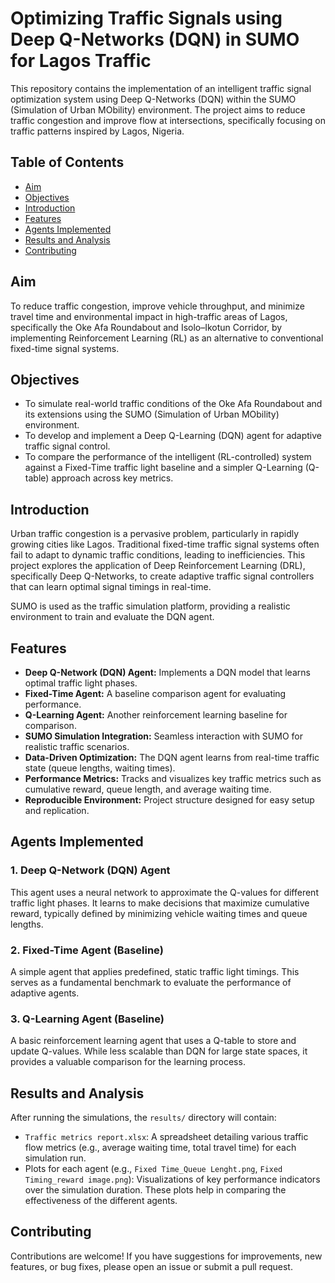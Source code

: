 # Optimizing Traffic Signals using Deep Q-Networks (DQN) in SUMO for Lagos Traffic

This repository contains the implementation of an intelligent traffic signal optimization system using Deep Q-Networks (DQN) within the SUMO (Simulation of Urban MObility) environment. The project aims to reduce traffic congestion and improve flow at intersections, specifically focusing on traffic patterns inspired by Lagos, Nigeria.

## Table of Contents

- [Aim](#aim)
- [Objectives](#objectives)
- [Introduction](#introduction)
- [Features](#features)
- [Agents Implemented](#agents-implemented)
- [Results and Analysis](#results-and-analysis)
- [Contributing](#contributing)

## Aim
To reduce traffic congestion, improve vehicle throughput, and minimize travel time and environmental impact in high-traffic areas of Lagos, specifically the Oke Afa Roundabout and Isolo–Ikotun Corridor, by implementing Reinforcement Learning (RL) as an alternative to conventional fixed-time signal systems.

## Objectives
-	To simulate real-world traffic conditions of the Oke Afa Roundabout and its extensions using the SUMO (Simulation of Urban MObility) environment.
-	To develop and implement a Deep Q-Learning (DQN) agent for adaptive traffic signal control.
-	To compare the performance of the intelligent (RL-controlled) system against a Fixed-Time traffic light baseline and a simpler Q-Learning (Q-table) approach across key metrics.


## Introduction

Urban traffic congestion is a pervasive problem, particularly in rapidly growing cities like Lagos. Traditional fixed-time traffic signal systems often fail to adapt to dynamic traffic conditions, leading to inefficiencies. This project explores the application of Deep Reinforcement Learning (DRL), specifically Deep Q-Networks, to create adaptive traffic signal controllers that can learn optimal signal timings in real-time.

SUMO is used as the traffic simulation platform, providing a realistic environment to train and evaluate the DQN agent.

## Features

-   **Deep Q-Network (DQN) Agent:** Implements a DQN model that learns optimal traffic light phases.
-   **Fixed-Time Agent:** A baseline comparison agent for evaluating performance.
-   **Q-Learning Agent:** Another reinforcement learning baseline for comparison.
-   **SUMO Simulation Integration:** Seamless interaction with SUMO for realistic traffic scenarios.
-   **Data-Driven Optimization:** The DQN agent learns from real-time traffic state (queue lengths, waiting times).
-   **Performance Metrics:** Tracks and visualizes key traffic metrics such as cumulative reward, queue length, and average waiting time.
-   **Reproducible Environment:** Project structure designed for easy setup and replication.

## Agents Implemented

### 1. Deep Q-Network (DQN) Agent

This agent uses a neural network to approximate the Q-values for different traffic light phases. It learns to make decisions that maximize cumulative reward, typically defined by minimizing vehicle waiting times and queue lengths.

### 2. Fixed-Time Agent (Baseline)

A simple agent that applies predefined, static traffic light timings. This serves as a fundamental benchmark to evaluate the performance of adaptive agents.

### 3. Q-Learning Agent (Baseline)

A basic reinforcement learning agent that uses a Q-table to store and update Q-values. While less scalable than DQN for large state spaces, it provides a valuable comparison for the learning process.

## Results and Analysis

After running the simulations, the `results/` directory will contain:

-   `Traffic metrics report.xlsx`: A spreadsheet detailing various traffic flow metrics (e.g., average waiting time, total travel time) for each simulation run.
-   Plots for each agent (e.g., `Fixed Time_Queue Lenght.png`, `Fixed Timing_reward image.png`): Visualizations of key performance indicators over the simulation duration. These plots help in comparing the effectiveness of the different agents.

## Contributing

Contributions are welcome! If you have suggestions for improvements, new features, or bug fixes, please open an issue or submit a pull request.
